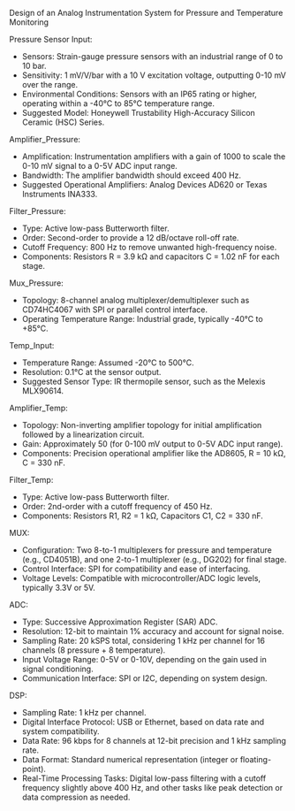 Design of an Analog Instrumentation System for Pressure and Temperature Monitoring

Pressure Sensor Input:
- Sensors: Strain-gauge pressure sensors with an industrial range of 0 to 10 bar.
- Sensitivity: 1 mV/V/bar with a 10 V excitation voltage, outputting 0-10 mV over the range.
- Environmental Conditions: Sensors with an IP65 rating or higher, operating within a -40°C to 85°C temperature range.
- Suggested Model: Honeywell Trustability High-Accuracy Silicon Ceramic (HSC) Series.

Amplifier_Pressure:
- Amplification: Instrumentation amplifiers with a gain of 1000 to scale the 0-10 mV signal to a 0-5V ADC input range.
- Bandwidth: The amplifier bandwidth should exceed 400 Hz.
- Suggested Operational Amplifiers: Analog Devices AD620 or Texas Instruments INA333.

Filter_Pressure:
- Type: Active low-pass Butterworth filter.
- Order: Second-order to provide a 12 dB/octave roll-off rate.
- Cutoff Frequency: 800 Hz to remove unwanted high-frequency noise.
- Components: Resistors R = 3.9 kΩ and capacitors C = 1.02 nF for each stage.

Mux_Pressure:
- Topology: 8-channel analog multiplexer/demultiplexer such as CD74HC4067 with SPI or parallel control interface.
- Operating Temperature Range: Industrial grade, typically -40°C to +85°C.

Temp_Input:
- Temperature Range: Assumed -20°C to 500°C.
- Resolution: 0.1°C at the sensor output.
- Suggested Sensor Type: IR thermopile sensor, such as the Melexis MLX90614.

Amplifier_Temp:
- Topology: Non-inverting amplifier topology for initial amplification followed by a linearization circuit.
- Gain: Approximately 50 (for 0-100 mV output to 0-5V ADC input range).
- Components: Precision operational amplifier like the AD8605, R = 10 kΩ, C = 330 nF.

Filter_Temp:
- Type: Active low-pass Butterworth filter.
- Order: 2nd-order with a cutoff frequency of 450 Hz.
- Components: Resistors R1, R2 = 1 kΩ, Capacitors C1, C2 = 330 nF.

MUX:
- Configuration: Two 8-to-1 multiplexers for pressure and temperature (e.g., CD4051B), and one 2-to-1 multiplexer (e.g., DG202) for final stage.
- Control Interface: SPI for compatibility and ease of interfacing.
- Voltage Levels: Compatible with microcontroller/ADC logic levels, typically 3.3V or 5V.

ADC:
- Type: Successive Approximation Register (SAR) ADC.
- Resolution: 12-bit to maintain 1% accuracy and account for signal noise.
- Sampling Rate: 20 kSPS total, considering 1 kHz per channel for 16 channels (8 pressure + 8 temperature).
- Input Voltage Range: 0-5V or 0-10V, depending on the gain used in signal conditioning.
- Communication Interface: SPI or I2C, depending on system design.

DSP:
- Sampling Rate: 1 kHz per channel.
- Digital Interface Protocol: USB or Ethernet, based on data rate and system compatibility.
- Data Rate: 96 kbps for 8 channels at 12-bit precision and 1 kHz sampling rate.
- Data Format: Standard numerical representation (integer or floating-point).
- Real-Time Processing Tasks: Digital low-pass filtering with a cutoff frequency slightly above 400 Hz, and other tasks like peak detection or data compression as needed.